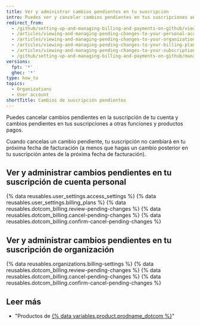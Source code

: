 ```yaml
---
title: Ver y administrar cambios pendientes en tu suscripción
intro: Puedes ver y cancelar cambios pendientes en tus suscripciones antes de que se hagan efectivas en la próxima fecha de facturación.
redirect_from:
  - /github/setting-up-and-managing-billing-and-payments-on-github/viewing-and-managing-pending-changes-to-your-subscription
  - /articles/viewing-and-managing-pending-changes-to-your-personal-account-s-billing-plan
  - /articles/viewing-and-managing-pending-changes-to-your-organization-s-billing-plan
  - /articles/viewing-and-managing-pending-changes-to-your-billing-plan
  - /articles/viewing-and-managing-pending-changes-to-your-subscription
  - /github/setting-up-and-managing-billing-and-payments-on-github/managing-billing-for-your-github-account/viewing-and-managing-pending-changes-to-your-subscription
versions:
  fpt: '*'
  ghec: '*'
type: how_to
topics:
  - Organizations
  - User account
shortTitle: Cambios de suscripción pendientes
---
```


Puedes cancelar cambios pendientes en la suscripción de tu cuenta y cambios pendientes en tus suscripciones a otras funciones y productos pagos.

Cuando cancelas un cambio pendiente, tu suscripción no cambiará en tu próxima fecha de facturación (a menos que hagas un cambio posterior en tu suscripción antes de la próxima fecha de facturación).

## Ver y administrar cambios pendientes en tu suscripción de cuenta personal

{% data reusables.user_settings.access_settings %}
{% data reusables.user_settings.billing_plans %}
{% data reusables.dotcom_billing.review-pending-changes %}
{% data reusables.dotcom_billing.cancel-pending-changes %}
{% data reusables.dotcom_billing.confirm-cancel-pending-changes %}

## Ver y administrar cambios pendientes en tu suscripción de organización

{% data reusables.organizations.billing-settings %}
{% data reusables.dotcom_billing.review-pending-changes %}
{% data reusables.dotcom_billing.cancel-pending-changes %}
{% data reusables.dotcom_billing.confirm-cancel-pending-changes %}

## Leer más

- "Productos de [{% data variables.product.prodname_dotcom %}](/articles/github-s-products)"
